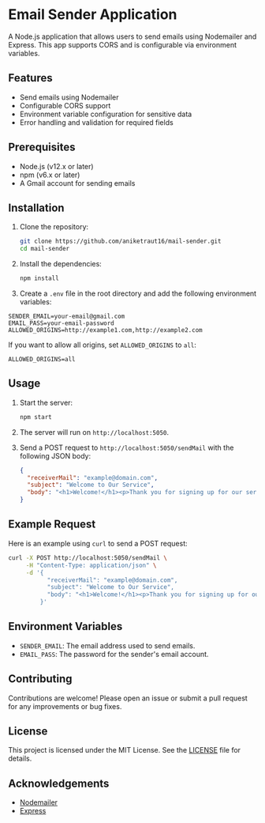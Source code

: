 # Email Sender Application

A Node.js application that allows users to send emails using Nodemailer and Express. This app supports CORS and is configurable via environment variables.

## Features

- Send emails using Nodemailer
- Configurable CORS support
- Environment variable configuration for sensitive data
- Error handling and validation for required fields

## Prerequisites

- Node.js (v12.x or later)
- npm (v6.x or later)
- A Gmail account for sending emails

## Installation

1. Clone the repository:

   ```sh
   git clone https://github.com/aniketraut16/mail-sender.git
   cd mail-sender

   ```

2. Install the dependencies:

   ```sh
   npm install
   ```

3. Create a `.env` file in the root directory and add the following environment variables:

```env
SENDER_EMAIL=your-email@gmail.com
EMAIL_PASS=your-email-password
ALLOWED_ORIGINS=http://example1.com,http://example2.com
```

If you want to allow all origins, set `ALLOWED_ORIGINS` to `all`:

```env
ALLOWED_ORIGINS=all
```

## Usage

1. Start the server:

   ```sh
   npm start
   ```

2. The server will run on `http://localhost:5050`.

3. Send a POST request to `http://localhost:5050/sendMail` with the following JSON body:
   ```json
   {
     "receiverMail": "example@domain.com",
     "subject": "Welcome to Our Service",
     "body": "<h1>Welcome!</h1><p>Thank you for signing up for our service. We are excited to have you on board. If you have any questions, feel free to reach out to us at any time.</p><p>Best regards,<br>The Team</p>"
   }
   ```

## Example Request

Here is an example using `curl` to send a POST request:

```sh
curl -X POST http://localhost:5050/sendMail \
     -H "Content-Type: application/json" \
     -d '{
           "receiverMail": "example@domain.com",
           "subject": "Welcome to Our Service",
           "body": "<h1>Welcome!</h1><p>Thank you for signing up for our service. We are excited to have you on board. If you have any questions, feel free to reach out to us at any time.</p><p>Best regards,<br>The Team</p>"
         }'
```

## Environment Variables

- `SENDER_EMAIL`: The email address used to send emails.
- `EMAIL_PASS`: The password for the sender's email account.

## Contributing

Contributions are welcome! Please open an issue or submit a pull request for any improvements or bug fixes.

## License

This project is licensed under the MIT License. See the [LICENSE](LICENSE) file for details.

## Acknowledgements

- [Nodemailer](https://nodemailer.com/about/)
- [Express](https://expressjs.com/)

```
